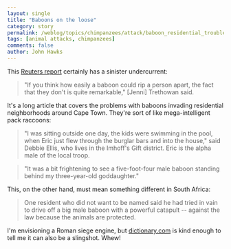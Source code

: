 ```yaml
---
layout: single 
title: "Baboons on the loose" 
category: story
permalink: /weblog/topics/chimpanzees/attack/baboon_residential_trouble_2006.html
tags: [animal attacks, chimpanzees] 
comments: false 
author: John Hawks 
---
```



<p>
This <a href="http://msnbc.msn.com/id/12936096/">Reuters report</a> certainly has a sinister undercurrent: 
</p>

<blockquote>"If you think how easily a baboon could rip a person apart, the fact that they don't is quite remarkable," [Jenni] Trethowan said.</blockquote>

<p>
It's a long article that covers the problems with baboons invading residential neighborhoods around Cape Town. They're sort of like mega-intelligent pack raccoons: 
</p>

<blockquote>"I was sitting outside one day, the kids were swimming in the pool, when Eric just flew through the burglar bars and into the house," said Debbie Ellis, who lives in the Imhoff's Gift district. Eric is the alpha male of the local troop.</blockquote>

<blockquote>"It was a bit frightening to see a five-foot-four male baboon standing behind my three-year-old goddaughter."</blockquote>

<p>
This, on the other hand, must mean something different in South Africa: 
</p>

<blockquote>One resident who did not want to be named said he had tried in vain to drive off a big male baboon with a powerful catapult -- against the law because the animals are protected.</blockquote>

<p>
I'm envisioning a Roman siege engine, but <a href="http://dictionary.reference.com/search?q=catapult">dictionary.com</a> is kind enough to tell me it can also be a slingshot. Whew!
</p>

